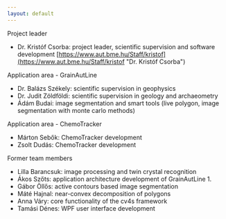 ```yaml
---
layout: default
---
```


Project leader

  * Dr. Kristóf Csorba: project leader, scientific supervision and software development
[https://www.aut.bme.hu/Staff/kristof](https://www.aut.bme.hu/Staff/kristof "Dr. Kristóf Csorba")

Application area - GrainAutLine

  * Dr. Balázs Székely: scientific supervision in geophysics
  * Dr. Judit Zöldföldi: scientific supervision in geology and archaeometry
  * Ádám Budai: image segmentation and smart tools (live polygon, image segmentation with monte carlo methods)

Application area - ChemoTracker

  * Márton Sebők: ChemoTracker development
  * Zsolt Dudás: ChemoTracker development

Former team members

  * Lilla Barancsuk: image processing and twin crystal recognition
  * Ákos Szőts: application architecture development of GrainAutLine 1.
  * Gábor Öllős: active contours based image segmentation
  * Máté Hajnal: near-convex decomposition of polygons
  * Anna Váry: core functionality of the cv4s framework
  * Tamási Dénes: WPF user interface development
